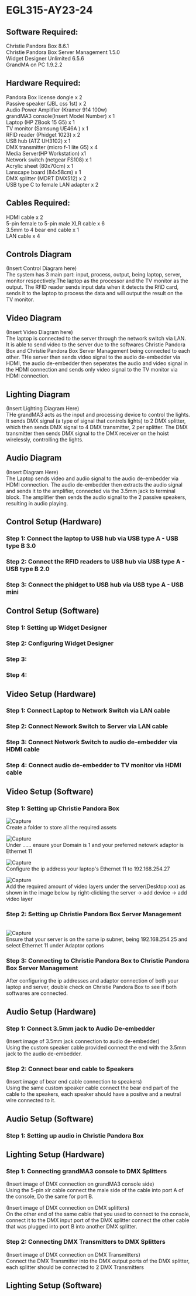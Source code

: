 # EGL315-AY23-24

## Software Required:<br>
Christie Pandora Box 8.6.1<br> 
Christie Pandora Box Server Management 1.5.0<br>
Widget Designer Unlimited 6.5.6<br>
GrandMA on PC 1.9.2.2<br>

## Hardware Required:<br>
Pandora Box license dongle x 2<br>
Passive speaker (JBL css 1st) x 2<br>
Audio Power Amplifier (Kramer 914 100w)<br>
grandMA3 console(Insert Model Number) x 1<br>
Laptop (HP ZBook 15 G5) x 1<br>
TV monitor (Samsung UE46A ) x 1<br>
RFID reader (Phidget 1023) x 2<br>
USB hub (ATZ UH3102) x 1<br>
DMX transmitter (micro f-1 lite G5) x 4<br>
Media Server(HP Workstation) x1<br>
Network switch (netgear FS108) x 1<br>
Acrylic sheet (80x70cm) x 1<br>
Lanscape board (84x58cm) x 1<br>
DMX splitter (MDRT DMX512) x 2<br>
USB type C to female LAN adapter x 2<br>

## Cables Required:<br>
HDMI cable x 2<br>
5-pin female to 5-pin male XLR cable x 6<br>
3.5mm to 4 bear end cable x 1<br>
LAN cable x 4<br>

## Controls Diagram
(Insert Control Diagram here)<br>
The system has 3 main part: input, process, output, being laptop, server, monitor respectively.The laptop as the processor and the TV monitor as the output. The RFID reader sends input data when it detects the RfiD card, sends it to the laptop to process the data and will output the result on the TV monitor.

## Video Diagram
(Insert Video Diagram here)<br>
The laptop is connected to the server through the network switch via LAN. It is able to send video to the server due to the softwares Christie Pandora Box and Christie Pandora Box Server Management being connected to each other. THe server then sends video signal to the audio de-embedder via HDMI, the audio de-embedder then seperates the audio and video signal in the HDMI connection and sends only video signal to the TV monitor via HDMI connection. 


## Lighting Diagram
(Insert Lighting Diagram Here)<br>
THe grandMA3 acts as the input and processing device to control the lights. It sends DMX signal (a type of signal that controls lights) to 2 DMX splitter, which then sends DMX signal to 4 DMX transmitter, 2 per splitter. The DMX transmitter then sends DMX signal to the DMX receiver on the hoist wirelessly, controlling the lights.

## Audio Diagram
(Insert Diagram Here)<br>
The Laptop sends video and audio signal to the audio de-embedder via HDMI connection. The audio de-embedder then extracts the audio signal and sends it to the amplifier, connected via the 3.5mm jack to terminal block. The amplifier then sends the audio signal to the 2 passive speakers, resulting in audio playing.

## Control Setup (Hardware)
<h3>Step 1: Connect the laptop to USB hub via USB type A - USB type B 3.0</h3>
<h3>Step 2: Connect the RFID readers to USB hub via USB type A - USB type B 2.0</h3>
<h3>Step 3: Connect the phidget to USB hub via USB type A - USB mini</h3>

## Control Setup (Software)
<h3>Step 1: Setting up Widget Designer</h3>
<h3>Step 2: Configuring Widget Designer</h3>
<h3>Step 3:</h3>
<h3>Step 4:</h3>


## Video Setup (Hardware)
<h3>Step 1: Connect Laptop to Network Switch via LAN cable</h3>
<h3>Step 2: Connect Nework Switch to Server via LAN cable</h3>
<h3>Step 3: Connect Network Switch to audio de-embedder via HDMI cable</h3>
<h3>Step 4: Connect audio de-embedder to TV monitor via HDMI cable</h3>

## Video Setup (Software)
<h3>Step 1: Setting up Christie Pandora Box</h3>

![Capture](Thumbnails/Media.PNG)<br>
Create a folder to store all the required assets

![Capture](Thumbnails/Capture.PNG)<br>
Under ...... ensure your Domain is 1 and your preferred netowrk adaptor is Ethernet 11 

![Capture](Thumbnails/IP.PNG)<br>
Configure the ip address your laptop's Ethernet 11 to 192.168.254.27

![Capture](Thumbnails/layers.png)<br>
Add the required amount of video layers under the server(Desktop xxx) as shown in the image below by right-clicking the server -> add device -> add video layer

<h3>Step 2: Setting up Christie Pandora Box Server Management</h3>

<br>![Capture](Thumbnails/PBServer.png)<br>
Ensure that your server is on the same ip subnet, being 192.168.254.25 and select Ethernet 11 under Adaptor options 

<h3>Step 3: Connecting to Christie Pandora Box to Christie Pandora Box Server Management</h3>
After configuring the ip addresses and adaptor connection of both your laptop and server, double check on Christie Pandora Box to see if both softwares are connected.

## Audio Setup (Hardware)
<h3>Step 1: Connect 3.5mm jack to Audio De-embedder</h3>
(Insert image of 3.5mm jack connection to audio de-embedder)<br>
Using the custom speaker cable provided connect the end with the 3.5mm jack to the audio de-embedder.

<h3>Step 2: Connect bear end cable to Speakers</h3>
(Insert image of bear end cable connection to speakers)<br>
Using the same custom speaker cable connect the bear end part of the cable to the speakers, each speaker should have a positve and a neutral wire connected to it.

## Audio Setup (Software)
<h3>Step 1: Setting up audio in Christie Pandora Box</h3>

## Lighting Setup (Hardware)
<h3>Step 1: Connecting grandMA3 console to DMX Splitters</h3>
(Insert image of DMX connection on grandMA3 console side)<br>
Using the 5-pin xlr cable connect the male side of the cable into port A of the console, Do the same for port B.

(Insert image of DMX connection on DMX splitters)<br>
On the other end of the same cable that you used to connect to the console, connect it to the DMX input port of the DMX splitter connect the other cable that was plugged into port B into another DMX splitter.


<h3>Step 2: Connecting DMX Transmitters to DMX Splitters</h3>
(Insert image of DMX connection on DMX Transmitters)<br>
Connect the DMX Transmitter into the DMX output ports of the DMX splitter, each splitter should be connected to 2 DMX Transmitters


## Lighting Setup (Software)